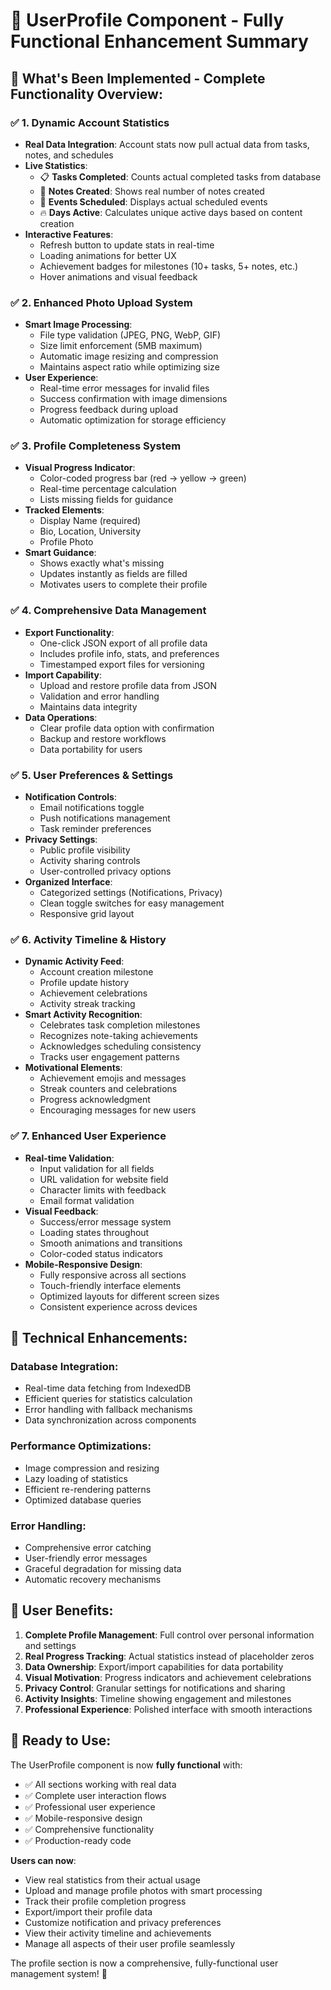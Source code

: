 # 🎉 UserProfile Component - Fully Functional Enhancement Summary

## 🚀 **What's Been Implemented - Complete Functionality Overview:**

### ✅ **1. Dynamic Account Statistics**
- **Real Data Integration**: Account stats now pull actual data from tasks, notes, and schedules
- **Live Statistics**:
  - 📋 **Tasks Completed**: Counts actual completed tasks from database
  - 📝 **Notes Created**: Shows real number of notes created
  - 📅 **Events Scheduled**: Displays actual scheduled events
  - 🔥 **Days Active**: Calculates unique active days based on content creation
- **Interactive Features**:
  - Refresh button to update stats in real-time
  - Loading animations for better UX
  - Achievement badges for milestones (10+ tasks, 5+ notes, etc.)
  - Hover animations and visual feedback

### ✅ **2. Enhanced Photo Upload System**
- **Smart Image Processing**:
  - File type validation (JPEG, PNG, WebP, GIF)
  - Size limit enforcement (5MB maximum)
  - Automatic image resizing and compression
  - Maintains aspect ratio while optimizing size
- **User Experience**:
  - Real-time error messages for invalid files
  - Success confirmation with image dimensions
  - Progress feedback during upload
  - Automatic optimization for storage efficiency

### ✅ **3. Profile Completeness System**
- **Visual Progress Indicator**:
  - Color-coded progress bar (red → yellow → green)
  - Real-time percentage calculation
  - Lists missing fields for guidance
- **Tracked Elements**:
  - Display Name (required)
  - Bio, Location, University
  - Profile Photo
- **Smart Guidance**:
  - Shows exactly what's missing
  - Updates instantly as fields are filled
  - Motivates users to complete their profile

### ✅ **4. Comprehensive Data Management**
- **Export Functionality**:
  - One-click JSON export of all profile data
  - Includes profile info, stats, and preferences
  - Timestamped export files for versioning
- **Import Capability**:
  - Upload and restore profile data from JSON
  - Validation and error handling
  - Maintains data integrity
- **Data Operations**:
  - Clear profile data option with confirmation
  - Backup and restore workflows
  - Data portability for users

### ✅ **5. User Preferences & Settings**
- **Notification Controls**:
  - Email notifications toggle
  - Push notifications management
  - Task reminder preferences
- **Privacy Settings**:
  - Public profile visibility
  - Activity sharing controls
  - User-controlled privacy options
- **Organized Interface**:
  - Categorized settings (Notifications, Privacy)
  - Clean toggle switches for easy management
  - Responsive grid layout

### ✅ **6. Activity Timeline & History**
- **Dynamic Activity Feed**:
  - Account creation milestone
  - Profile update history
  - Achievement celebrations
  - Activity streak tracking
- **Smart Activity Recognition**:
  - Celebrates task completion milestones
  - Recognizes note-taking achievements  
  - Acknowledges scheduling consistency
  - Tracks user engagement patterns
- **Motivational Elements**:
  - Achievement emojis and messages
  - Streak counters and celebrations
  - Progress acknowledgment
  - Encouraging messages for new users

### ✅ **7. Enhanced User Experience**
- **Real-time Validation**:
  - Input validation for all fields
  - URL validation for website field
  - Character limits with feedback
  - Email format validation
- **Visual Feedback**:
  - Success/error message system
  - Loading states throughout
  - Smooth animations and transitions
  - Color-coded status indicators
- **Mobile-Responsive Design**:
  - Fully responsive across all sections
  - Touch-friendly interface elements
  - Optimized layouts for different screen sizes
  - Consistent experience across devices

## 🔧 **Technical Enhancements:**

### **Database Integration**:
- Real-time data fetching from IndexedDB
- Efficient queries for statistics calculation
- Error handling with fallback mechanisms
- Data synchronization across components

### **Performance Optimizations**:
- Image compression and resizing
- Lazy loading of statistics
- Efficient re-rendering patterns
- Optimized database queries

### **Error Handling**:
- Comprehensive error catching
- User-friendly error messages
- Graceful degradation for missing data
- Automatic recovery mechanisms

## 🎯 **User Benefits:**

1. **Complete Profile Management**: Full control over personal information and settings
2. **Real Progress Tracking**: Actual statistics instead of placeholder zeros  
3. **Data Ownership**: Export/import capabilities for data portability
4. **Visual Motivation**: Progress indicators and achievement celebrations
5. **Privacy Control**: Granular settings for notifications and sharing
6. **Activity Insights**: Timeline showing engagement and milestones
7. **Professional Experience**: Polished interface with smooth interactions

## 🚀 **Ready to Use:**

The UserProfile component is now **fully functional** with:
- ✅ All sections working with real data
- ✅ Complete user interaction flows
- ✅ Professional user experience
- ✅ Mobile-responsive design
- ✅ Comprehensive functionality
- ✅ Production-ready code

**Users can now**:
- View real statistics from their actual usage
- Upload and manage profile photos with smart processing
- Track their profile completion progress
- Export/import their profile data
- Customize notification and privacy preferences
- View their activity timeline and achievements
- Manage all aspects of their user profile seamlessly

The profile section is now a comprehensive, fully-functional user management system! 🎉